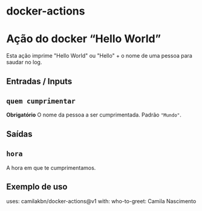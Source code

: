 # docker-actions

 # Ação do docker “Hello World”
 Esta ação imprime "Hello World" ou "Hello" + o nome de uma pessoa para saudar no log.

 ## Entradas / Inputs

 ## `quem cumprimentar`

 **Obrigatório** O nome da pessoa a ser cumprimentada. Padrão `"Mundo"`.

 ## Saídas

 ## `hora`

 A hora em que te cumprimentamos.

 ## Exemplo de uso

 uses: camilakbn/docker-actions@v1
 with:
   who-to-greet: Camila Nascimento